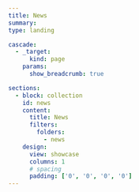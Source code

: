 ```yaml
---
title: News
summary:
type: landing

cascade:
  - _target:
      kind: page
    params:
      show_breadcrumb: true

sections:
  - block: collection
    id: news
    content:
      title: News
      filters:
        folders:
          - news
    design:
      view: showcase
      columns: 1
      # spacing
      padding: ['0', '0', '0', '0']
---
```

